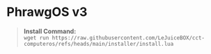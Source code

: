 
# PhrawgOS v3

>**Install Command:**                        
>`wget run https://raw.githubusercontent.com/LeJuiceBOX/cct-computeros/refs/heads/main/installer/install.lua`
